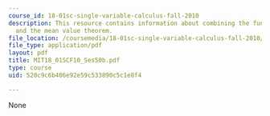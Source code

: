 ```yaml
---
course_id: 18-01sc-single-variable-calculus-fall-2010
description: This resource contains information about combining the fundamental theorem
  and the mean value theorem.
file_location: /coursemedia/18-01sc-single-variable-calculus-fall-2010/520c9c6b406e92e59c533890c5c1e8f4_MIT18_01SCF10_Ses50b.pdf
file_type: application/pdf
layout: pdf
title: MIT18_01SCF10_Ses50b.pdf
type: course
uid: 520c9c6b406e92e59c533890c5c1e8f4

---
```

None